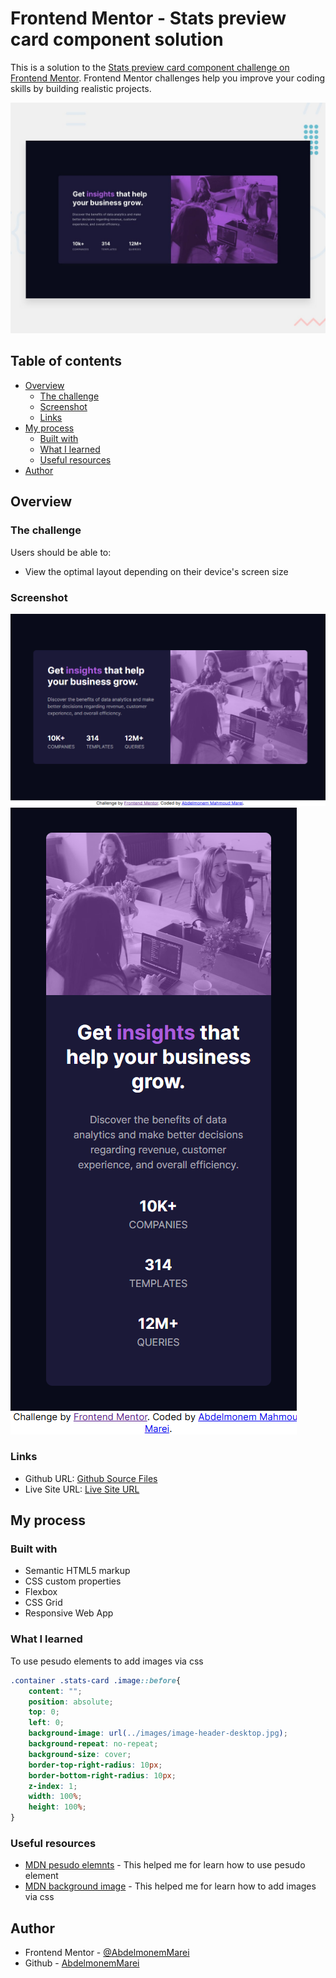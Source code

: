 # Frontend Mentor - Stats preview card component solution

This is a solution to the [Stats preview card component challenge on Frontend Mentor](https://www.frontendmentor.io/challenges/stats-preview-card-component-8JqbgoU62). Frontend Mentor challenges help you improve your coding skills by building realistic projects. 

![Design preview for the Stats preview card component coding challenge](./design/desktop-preview.jpg)

## Table of contents

- [Overview](#overview)
  - [The challenge](#the-challenge)
  - [Screenshot](#screenshot)
  - [Links](#links)
- [My process](#my-process)
  - [Built with](#built-with)
  - [What I learned](#what-i-learned)
  - [Useful resources](#useful-resources)
- [Author](#author)


## Overview

### The challenge

Users should be able to:

- View the optimal layout depending on their device's screen size

### Screenshot

![Large Screen](./screenshot1.png) 
![Small Screen](./screenshot2.png) 


### Links

- Github URL: [Github Source Files](https://github.com/AbdelmonemMarei/Front-End-Mentor-Challenges/tree/main/Newbie/stats-preview-card-component-main)
- Live Site URL: [Live Site URL](https://abdelmonemmarei.github.io/Front-End-Mentor-Challenges/Newbie/four-card-feature-section-master/)

## My process

### Built with

- Semantic HTML5 markup
- CSS custom properties
- Flexbox
- CSS Grid
- Responsive Web App


### What I learned

To use pesudo elements to add images via css

```css
.container .stats-card .image::before{
    content: "";
    position: absolute;
    top: 0;
    left: 0;
    background-image: url(../images/image-header-desktop.jpg);
    background-repeat: no-repeat;
    background-size: cover;
    border-top-right-radius: 10px;
    border-bottom-right-radius: 10px;
    z-index: 1;
    width: 100%;
    height: 100%;
}
```


### Useful resources

- [MDN pesudo elemnts](https://developer.mozilla.org/en-US/docs/Web/CSS/Pseudo-elements) - This helped me for learn how to use pesudo element
- [MDN background image](https://developer.mozilla.org/en-US/docs/Web/CSS/background-image) - This helped me for learn how to add images via css


## Author

- Frontend Mentor - [@AbdelmonemMarei](https://www.frontendmentor.io/profile/AbdelmonemMarei)
- Github - [AbdelmonemMarei](https://github.com/AbdelmonemMarei)

